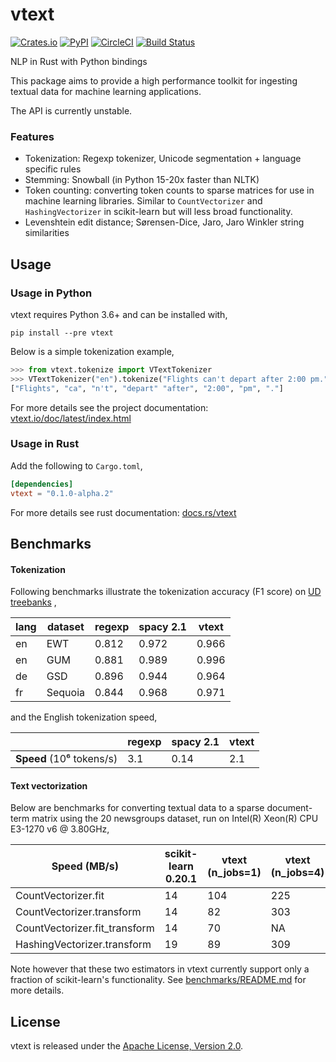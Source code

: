 # vtext

[![Crates.io](https://img.shields.io/crates/v/vtext.svg)](https://crates.io/crates/vtext)
[![PyPI](https://img.shields.io/pypi/v/vtext.svg)](https://pypi.org/project/vtext/)
[![CircleCI](https://circleci.com/gh/rth/vtext/tree/master.svg?style=svg)](https://circleci.com/gh/rth/vtext/tree/master)
[![Build Status](https://dev.azure.com/ryurchak/vtext/_apis/build/status/rth.vtext?branchName=master)](https://dev.azure.com/ryurchak/vtext/_build/latest?definitionId=1&branchName=master)

NLP in Rust with Python bindings

This package aims to provide a high performance toolkit for ingesting textual data for
machine learning applications.

The API is currently unstable.

### Features

 - Tokenization: Regexp tokenizer, Unicode segmentation + language specific rules
 - Stemming: Snowball (in Python 15-20x faster than NLTK)
 - Token counting: converting token counts to sparse matrices for use
   in machine learning libraries. Similar to `CountVectorizer` and
   `HashingVectorizer` in scikit-learn but will less broad functionality.
 - Levenshtein edit distance; Sørensen-Dice, Jaro, Jaro Winkler string similarities

## Usage

### Usage in Python

vtext requires Python 3.6+ and can be installed with,
```
pip install --pre vtext
```

Below is a simple tokenization example,

```python
>>> from vtext.tokenize import VTextTokenizer
>>> VTextTokenizer("en").tokenize("Flights can't depart after 2:00 pm.")
["Flights", "ca", "n't", "depart" "after", "2:00", "pm", "."]
```

For more details see the project documentation: [vtext.io/doc/latest/index.html](https://vtext.io/doc/latest/index.html)

### Usage in Rust

Add the following to `Cargo.toml`,
```toml
[dependencies]
vtext = "0.1.0-alpha.2"
```

For more details see rust documentation: [docs.rs/vtext](https://docs.rs/vtext)

## Benchmarks

#### Tokenization

Following benchmarks illustrate the tokenization accuracy (F1 score) on [UD treebanks](https://universaldependencies.org/)
,

                    
|  lang | dataset   |regexp    | spacy 2.1 | vtext    |         
|-------|-----------|----------|-----------|----------|
|  en   | EWT       | 0.812    | 0.972     | 0.966    |
|  en   | GUM       | 0.881    | 0.989     | 0.996    |
|  de   | GSD       | 0.896    | 0.944     | 0.964    |
|  fr   | Sequoia   | 0.844    | 0.968     | 0.971    |

and the English tokenization speed,

|                          |regexp | spacy 2.1 | vtext |
|--------------------------|-------|-----------|-------|
| **Speed** (10⁶ tokens/s) | 3.1   | 0.14      | 2.1   |


#### Text vectorization

Below are  benchmarks for converting
textual data to a sparse document-term matrix using the 20 newsgroups dataset, 
run on Intel(R) Xeon(R) CPU E3-1270 v6 @ 3.80GHz,

| Speed (MB/s)                  | scikit-learn 0.20.1 | vtext (n_jobs=1) | vtext (n_jobs=4) |
|-------------------------------|---------------------|------------------|------------------|
| CountVectorizer.fit           |  14                 | 104              | 225              |
| CountVectorizer.transform     |  14                 | 82               | 303              |
| CountVectorizer.fit_transform |  14                 | 70               | NA               |
| HashingVectorizer.transform   |  19                 | 89               | 309              |


Note however that these two estimators in vtext currently support only a fraction of
scikit-learn's functionality.  See [benchmarks/README.md](./benchmarks/README.md)
for more details.


## License

vtext is released under the [Apache License, Version 2.0](./LICENSE).

